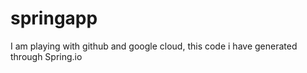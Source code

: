 # springapp
I am playing with github and google cloud, this code i have generated through Spring.io
